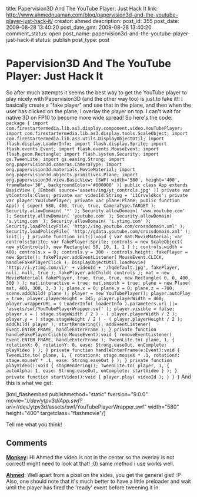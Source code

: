 title: Papervision3D And The YouTube Player: Just Hack It
link: http://www.ahmednuaman.com/blog/papervision3d-and-the-youtube-player-just-hack-it/
creator: ahmed
description: 
post_id: 355
post_date: 2009-08-28 13:40:20
post_date_gmt: 2009-08-28 13:40:20
comment_status: open
post_name: papervision3d-and-the-youtube-player-just-hack-it
status: publish
post_type: post

# Papervision3D And The YouTube Player: Just Hack It

So after much attempts it seems the best way to get the YouTube player to play nicely with Papervision3D (and the other way too) is just to fake it!! I basically create a "fake player" and use that in the plane, and then when the user has clicked on the plane, I overlay the player on top. I can't wait for native 3D on FP10 to become more wide spread! So here's the code: ` package { import com.firestartermedia.lib.as3.display.component.video.YouTubePlayer; import com.firestartermedia.lib.as3.display.tools.ScaleObject; import com.firestartermedia.lib.as3.utils.DisplayObjectUtil; import flash.display.LoaderInfo; import flash.display.Sprite; import flash.events.Event; import flash.events.MouseEvent; import flash.geom.Rectangle; import flash.system.Security; import gs.TweenLite; import gs.easing.Strong; import org.papervision3d.cameras.CameraType; import org.papervision3d.materials.MovieMaterial; import org.papervision3d.objects.primitives.Plane; import org.papervision3d.view.BasicView; [SWF( width='580', height='400', frameRate='30', backgroundColor='#000000' )] public class App extends BasicView { [Embed( source='assets/img/yt_controls.jpg' )] private var ytControls:Class; private var videoId:String = 'i1Crvwldkcs'; private var player:YouTubePlayer; private var plane:Plane; public function App() { super( 580, 400, true, true, CameraType.TARGET ); Security.allowDomain( '*' ); Security.allowDomain( 'www.youtube.com' ); Security.allowDomain( 'youtube.com' ); Security.allowDomain( 's.ytimg.com' ); Security.allowDomain( 'i.ytimg.com' ); Security.loadPolicyFile( 'http://img.youtube.com/crossdomain.xml' ); Security.loadPolicyFile( 'http://gdata.youtube.com/crossdomain.xml' ); init(); } private function init():void { var mat:MovieMaterial; var controls:Sprite; var fakePlayer:Sprite; controls = new ScaleObject( new ytControls(), new Rectangle( 50, 10, 1, 1 ) ); controls.width = 400; controls.x = 0; controls.y = 300 - controls.height; fakePlayer = new Sprite(); fakePlayer.addEventListener( MouseEvent.CLICK, handleFakePlayerClick ); DisplayObjectUtil.loadMovie( 'http://i.ytimg.com/vi/' + videoId + '/hqdefault.jpg', fakePlayer, null, null, true ); fakePlayer.addChild( controls ); mat = new MovieMaterial( fakePlayer, true, true, true, new Rectangle( 0, 0, 400, 300 ) ); mat.interactive = true; mat.smooth = true; plane = new Plane( mat, 400, 300, 3, 3 ); plane.x = 0; plane.y = 0; plane.z = -700; scene.addChild( plane ); player = new YouTubePlayer(); player.autoPlay = true; player.playerHeight = 345; player.playerWidth = 460; player.wrapperURL = ( LoaderInfo( loaderInfo ).parameters.url ||= 'assets/swf/YouTubePlayerWrapper.swf' ); player.visible = false; player.x = ( stage.stageWidth / 2 ) - ( player.playerWidth / 2 ); player.y = ( stage.stageHeight / 2 ) - ( player.playerHeight / 2 ); addChild( player ); startRendering(); addEventListener( Event.ENTER_FRAME, handleEnterFrame ); } private function handleFakePlayerClick(e:MouseEvent):void { removeEventListener( Event.ENTER_FRAME, handleEnterFrame ); TweenLite.to( plane, 1, { rotationX: 0, rotationY: 0, ease: Strong.easeOut, onComplete: playVideo } ); } private function handleEnterFrame(e:Event):void { TweenLite.to( plane, 1, { rotationX: stage.mouseX * .1, rotationY: stage.mouseY * .1, ease: Strong.easeOut } ); } private function playVideo():void { stopRendering(); TweenLite.to( player, 1, { autoAlpha: 1, ease: Strong.easeOut, onComplete: startVideo } ); } private function startVideo():void { player.play( videoId ); } } } ` And this is what we get: 

[kml_flashembed publishmethod="static" fversion="9.0.0" movie="/_/dev/ytpv3d/App.swf?url=/_/dev/ytpv3d/assets/swf/YouTubePlayerWrapper.swf" width="580" height="400" targetclass="flashmovie"/]

Tell me what you think!

## Comments

**[Monkey](#177 "2009-08-28 20:18:44"):** HI Ahmed the video is not in the center so the overlay is not correct! might need to look at that! ;0) same method i use works well.

**[Ahmed](#178 "2009-08-29 11:47:31"):** Well apart from a pixel on the sides, you get the general gist! :P Also, one should note that it's much better to have a little preloader and wait until the player has fired the 'ready' event before tweening it in.

